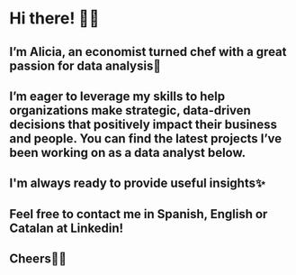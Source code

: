 # Hi there! 👋🏼

## I’m Alicia, an economist turned chef with a great passion for data analysis🔎

## I’m eager to leverage my skills to help organizations make strategic, data-driven decisions that positively impact their business and people. You can find the latest projects I’ve been working on as a data analyst below.
## I'm always ready to provide useful insights✨

## Feel free to contact me in Spanish, English or Catalan at Linkedin!

## Cheers🫰🏼

